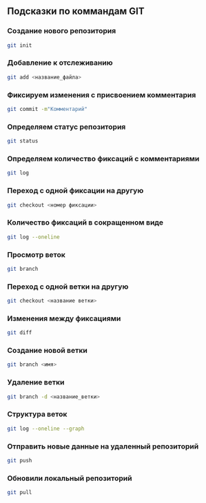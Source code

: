 ## Подсказки по коммандам GIT

### Создание нового репозитория
```sh
git init
```

### Добавление к отслеживанию
```sh
git add <название_файла>
```

### Фиксируем изменения с присвоением комментария
```sh
git commit -m"Комментарий"
```

### Определяем статус репозитория 
```sh
git status
```

### Определяем количество фиксаций с комментариями
```sh
git log
```

### Переход с одной фиксации на другую
```sh
git checkout <номер фиксации>
```

### Количество фиксаций в сокращенном виде
```sh
git log --oneline
```

### Просмотр веток
```sh
git branch
```

### Переход с одной ветки на другую
```sh
git checkout <название ветки>
```

### Изменения между фиксациями
```sh
git diff
```

### Создание новой ветки
```sh
git branch <имя>
```

### Удаление ветки
```sh
git branch -d <название_ветки>
```

### Структура веток
```sh
git log --oneline --graph
```

### Отправить новые данные на удаленный репозиторий
```sh
git push
```

### Обновили локальный репозиторий
```sh
git pull
```
